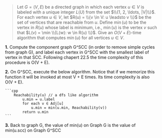 > Let $G = (V, E)$ be a directed graph in which each vertex $u \in V$ is labeled with a unique integer $L(U)$ from the set $\\{1, 2, \ldots, |V|\\}$. For each vertex $u \in V$, let $R(u) = \\{v \in V: u \leadsto v \\}$ be the set of vertices that are reachable from $u$. Define $\min(u)$ to be the vertex in $R(u)$ whose label is minimum, i.e., $\min(u)$ is the vertex $v$ such that $L(v) = \min \\{L(w): w \in R(u) \\}$. Give an $O(V + E)$-time algorithm that computes $\min(u)$ for all vertices $u \in V$.

**1.** Compute the component graph G^SCC (in order to remove simple cycles from graph G), and label each vertex in G^SCC with the smallest label of vertex in that SCC. Following chapert 22.5 the time complexity of this procedure is O(V + E).

**2.** On G^SCC, execute the below algorithm. Notice that if we memorize this function it will be invoked at most V + E times. Its time complexity is also O(V + E).

    ```cpp
        Reachability(u) // a dfs like algorithm
            u.min = u.label
            for each v ∈ Adj[u]
                u.min = min(u.min, Reachability(v))
            return u.min
    ```

**3.** Back to graph G, the value of min(u) on Graph G is the value of min(u.scc) on Graph G^SCC
